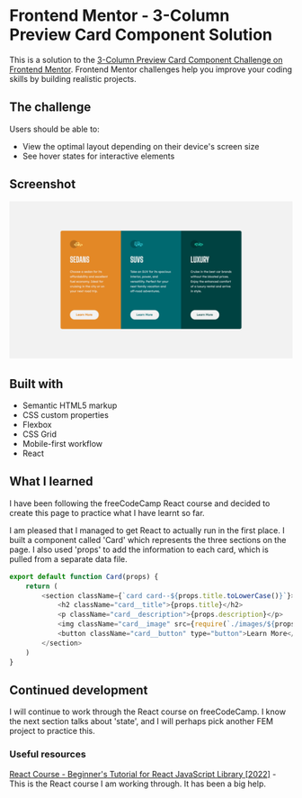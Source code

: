 # Frontend Mentor - 3-Column Preview Card Component Solution

This is a solution to the [3-Column Preview Card Component Challenge on Frontend Mentor](https://www.frontendmentor.io/challenges/3column-preview-card-component-pH92eAR2-). Frontend Mentor challenges help you improve your coding skills by building realistic projects. 

## The challenge

Users should be able to:

- View the optimal layout depending on their device's screen size
- See hover states for interactive elements

## Screenshot

![](./public/screenshot-desktop.png)

## Built with

- Semantic HTML5 markup
- CSS custom properties
- Flexbox
- CSS Grid
- Mobile-first workflow
- React

## What I learned

I have been following the freeCodeCamp React course and decided to create this page to practice what I have learnt so far.

I am pleased that I managed to get React to actually run in the first place. I built a component called 'Card' which represents the three sections on the page. I also used 'props' to add the information to each card, which is pulled from a separate data file.

```js
export default function Card(props) {
    return (
        <section className={`card card--${props.title.toLowerCase()}`}>
            <h2 className="card__title">{props.title}</h2>
            <p className="card__description">{props.description}</p>
            <img className="card__image" src={require(`./images/${props.image}`)} alt="" aria-hidden="true" />
            <button className="card__button" type="button">Learn More</button>
        </section>
    )
}
```

## Continued development

I will continue to work through the React course on freeCodeCamp. I know the next section talks about 'state', and I will perhaps pick another FEM project to practice this.

### Useful resources

[React Course - Beginner's Tutorial for React JavaScript Library [2022]](https://www.youtube.com/watch?v=bMknfKXIFA8) - This is the React course I am working through. It has been a big help.

